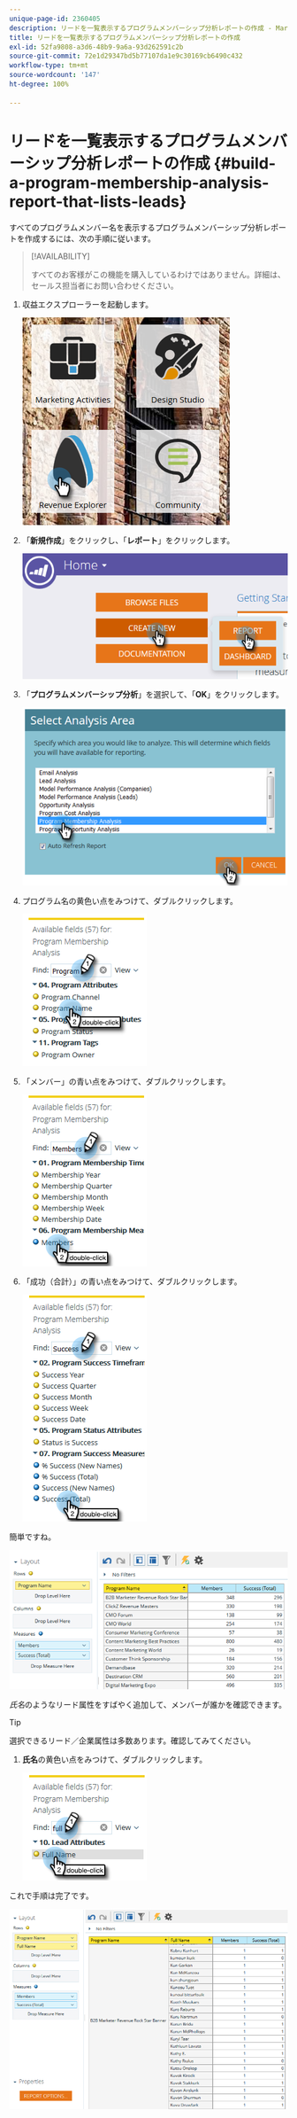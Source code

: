 ```yaml
---
unique-page-id: 2360405
description: リードを一覧表示するプログラムメンバーシップ分析レポートの作成 - Marketo ドキュメント - 製品ドキュメント
title: リードを一覧表示するプログラムメンバーシップ分析レポートの作成
exl-id: 52fa9808-a3d6-48b9-9a6a-93d262591c2b
source-git-commit: 72e1d29347bd5b77107da1e9c30169cb6490c432
workflow-type: tm+mt
source-wordcount: '147'
ht-degree: 100%

---
```


# リードを一覧表示するプログラムメンバーシップ分析レポートの作成 {#build-a-program-membership-analysis-report-that-lists-leads}

すべてのプログラムメンバー名を表示するプログラムメンバーシップ分析レポートを作成するには、次の手順に従います。

>[!AVAILABILITY]
>
>すべてのお客様がこの機能を購入しているわけではありません。詳細は、セールス担当者にお問い合わせください。

1. 収益エクスプローラーを起動します。

   ![](assets/one.png)

1. 「**新規作成**」をクリックし、「**レポート**」をクリックします。

   ![](assets/two.png)

1. 「**プログラムメンバーシップ分析**」を選択して、「**OK**」をクリックします。

   ![](assets/three.png)

1. プログラム名の黄色い点をみつけて、ダブルクリックします。

   ![](assets/four.png)

1. 「メンバー」の青い点をみつけて、ダブルクリックします。

   ![](assets/five.png)

1. 「成功（合計）」の青い点をみつけて、ダブルクリックします。

   ![](assets/six.png)

簡単ですね。

![](assets/seven.png)

_氏名_&#x200B;のようなリード属性をすばやく追加して、メンバーが誰かを確認できます。

>[!TIP]
>
>選択できるリード／企業属性は多数あります。確認してみてください。

1. **氏名**&#x200B;の黄色い点をみつけて、ダブルクリックします。

   ![](assets/eight.png)

これで手順は完了です。

![](assets/nine.png)
